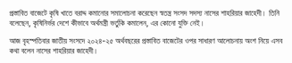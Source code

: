 প্রস্তাবিত বাজেটে কৃষি খাতে বরাদ্দ কমানোর সমালোচনা করেছেন স্বতন্ত্র সংসদ সদস্য নাসের শাহরিয়ার জাহেদী। তিনি বলেছেন, কৃষিনির্ভর দেশে কীভাবে অর্থমন্ত্রী ভর্তুকি কমালেন, এর কোনো যুক্তি নেই।

আজ বৃহস্পতিবার জাতীয় সংসদে ২০২৪-২৫ অর্থবছরের প্রস্তাবিত বাজেটের ওপর সাধারণ আলোচনায় অংশ নিয়ে এসব কথা বলেন নাসের শাহরিয়ার জাহেদী।
